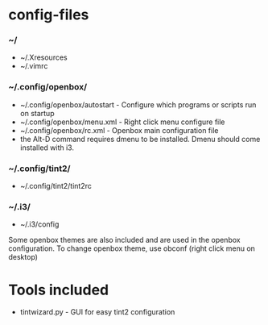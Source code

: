 # config-files

### ~/
* ~/.Xresources
* ~/.vimrc

### ~/.config/openbox/
* ~/.config/openbox/autostart - Configure which programs or scripts run on startup
* ~/.config/openbox/menu.xml - Right click menu configure file
* ~/.config/openbox/rc.xml - Openbox main configuration file
* the Alt-D command requires dmenu to be installed.  Dmenu should come installed with i3.

### ~/.config/tint2/
* ~/.config/tint2/tint2rc

### ~/.i3/
* ~/.i3/config

Some openbox themes are also included and are used in the openbox configuration.
To change openbox theme, use obconf (right click menu on desktop)

# Tools included
* tintwizard.py - GUI for easy tint2 configuration
